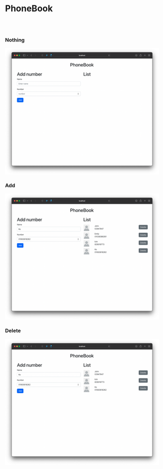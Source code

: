 <h1>PhoneBook</h1>
<br/><br/>
<h3>Nothing</h3>
<img src ="public/nothing.png"/>
<h3>Add</h3>
<img src ='public/add.png'/>
<h3>Delete</h3>
<img src ="public/delete.png"/>
<br/><br/>
